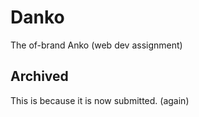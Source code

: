# Danko
The of-brand Anko (web dev assignment)

## Archived
This is because it is now submitted. (again)
